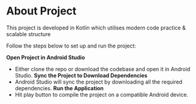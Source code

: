 # About Project

This project is developed in Kotlin which utilises modern code practice & scalable structure

Follow the steps below to set up and run the project:

**Open Project in Android Studio**
 - Either clone the repo or download the codebase and open it in Android Studio.
**Sync the Project to Download Dependencies**
 - Android Studio will sync the project by downloading all the required dependencies.
**Run the Application**
 - Hit play button to compile the project on a compatible Android device.